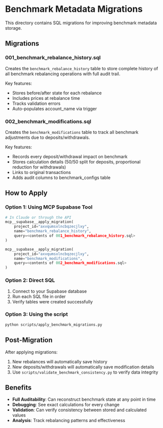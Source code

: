 # Benchmark Metadata Migrations

This directory contains SQL migrations for improving benchmark metadata storage.

## Migrations

### 001_benchmark_rebalance_history.sql
Creates the `benchmark_rebalance_history` table to store complete history of all benchmark rebalancing operations with full audit trail.

Key features:
- Stores before/after state for each rebalance
- Includes prices at rebalance time
- Tracks validation errors
- Auto-populates account_name via trigger

### 002_benchmark_modifications.sql
Creates the `benchmark_modifications` table to track all benchmark adjustments due to deposits/withdrawals.

Key features:
- Records every deposit/withdrawal impact on benchmark
- Stores calculation details (50/50 split for deposits, proportional reduction for withdrawals)
- Links to original transactions
- Adds audit columns to benchmark_configs table

## How to Apply

### Option 1: Using MCP Supabase Tool
```python
# In Claude or through the API
mcp__supabase__apply_migration(
    project_id="axvqumsxlncbqzecjlxy",
    name="benchmark_rebalance_history",
    query=<contents of 001_benchmark_rebalance_history.sql>
)

mcp__supabase__apply_migration(
    project_id="axvqumsxlncbqzecjlxy", 
    name="benchmark_modifications",
    query=<contents of 002_benchmark_modifications.sql>
)
```

### Option 2: Direct SQL
1. Connect to your Supabase database
2. Run each SQL file in order
3. Verify tables were created successfully

### Option 3: Using the script
```bash
python scripts/apply_benchmark_migrations.py
```

## Post-Migration

After applying migrations:
1. New rebalances will automatically save history
2. New deposits/withdrawals will automatically save modification details
3. Use `scripts/validate_benchmark_consistency.py` to verify data integrity

## Benefits

- **Full Auditability**: Can reconstruct benchmark state at any point in time
- **Debugging**: See exact calculations for every change
- **Validation**: Can verify consistency between stored and calculated values
- **Analysis**: Track rebalancing patterns and effectiveness